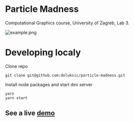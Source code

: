 # Particle Madness
Computational Graphics course, University of Zagreb, Lab 3.

![example.png](https://github.com/deluksic/particle-madness/master/docs/images/example.png)

# Developing localy
Clone repo
```
git clone git@github.com:deluksic/particle-madness.git
```
Install node packages and start dev server
```
yarn
yarn start
```

## See a live [demo](https://deluksic.github.io/particle-madness)
